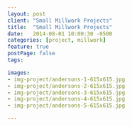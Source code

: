 ```yaml
---
layout: post
client: "Small Millwork Projects"
title:  "Small Millwork Projects"
date:   2014-08-01 10:00:30 -0500
categories: [project, millwork]
feature: true
postPage: false
tags:

images:
- img-project/andersons-1-615x615.jpg
- img-project/andersons-2-615x615.jpg
- img-project/andersons-3-615x615.jpg
- img-project/andersons-4-615x615.jpg
- img-project/andersons-5-615x615.jpg

---
```

